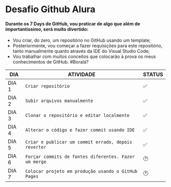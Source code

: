 # Desafio Github Alura

#### Durante os 7 Days de GitHub, vou praticar de algo que além de importantíssimo, será muito divertido: 
- Vou criar, do zero, um repositório no GitHub usando um template; 
- Posteriormente, vou começar a fazer requisições para este repositório, tanto manualmente quanto através da IDE do Visual Studio Code; 
- Vou trabalhar com muitos conceitos que colocarão à prova os meus conhecimentos de GitHub. #Boralá?

|  DIA   |                               ATIVIDADE              |STATUS            |
|--------|------------------------------------------------------|------------------|
|DIA 1   |`Criar repositório`                                   |:white_check_mark:|
|DIA 2   |`Subir arquivos manualmente`                          |:white_check_mark:|
|DIA 3   |`Clonar o repositório e editar localmente`            |:white_check_mark:|
|DIA 4   |`Alterar o código e fazer commit usando IDE`          |:white_check_mark:|
|DIA 5   |`Criar e publicar um commit errado, depois reverter`  |:white_check_mark:|
|DIA 6   |`Forçar commits de fontes diferentes. Fazer um merge` | :clock1:         |
|DIA 7   |`Colocar projeto em produção usando o GitHub Pages`   | :clock1:         |
